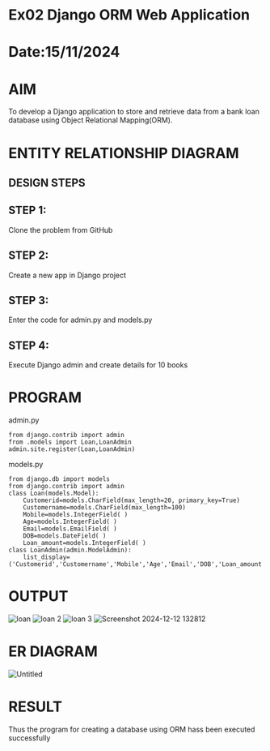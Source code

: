 # Ex02 Django ORM Web Application
# Date:15/11/2024
# AIM
To develop a Django application to store and retrieve data from a bank loan database using Object Relational Mapping(ORM).

# ENTITY RELATIONSHIP DIAGRAM
## DESIGN STEPS
## STEP 1:
Clone the problem from GitHub

## STEP 2:
Create a new app in Django project

## STEP 3:
Enter the code for admin.py and models.py

## STEP 4:
Execute Django admin and create details for 10 books

# PROGRAM
admin.py
```
from django.contrib import admin
from .models import Loan,LoanAdmin
admin.site.register(Loan,LoanAdmin)
```
models.py
```
from django.db import models
from django.contrib import admin
class Loan(models.Model):
    Customerid=models.CharField(max_length=20, primary_key=True)
    Customername=models.CharField(max_length=100)
    Mobile=models.IntegerField( )
    Age=models.IntegerField( )
    Email=models.EmailField( )
    DOB=models.DateField( )
    Loan_amount=models.IntegerField( )
class LoanAdmin(admin.ModelAdmin):
    list_display=('Customerid','Customername','Mobile','Age','Email','DOB','Loan_amount')
```
# OUTPUT
![loan](https://github.com/user-attachments/assets/314487a8-ef80-4393-8c30-e2b435933ebc)
![loan 2](https://github.com/user-attachments/assets/eb52a7d6-52e9-4999-ae84-099fe43d7253)
![loan 3](https://github.com/user-attachments/assets/0ecfe9f2-62b7-456a-b6e4-387224f42fbc)
![Screenshot 2024-12-12 132812](https://github.com/user-attachments/assets/661db09a-24f1-4d17-8174-16906a82640b)
# ER DIAGRAM
![Untitled](https://github.com/user-attachments/assets/27d3f6fe-25e9-4beb-bbe2-2447e94f6f6a)



# RESULT
Thus the program for creating a database using ORM hass been executed successfully
